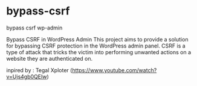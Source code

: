 # bypass-csrf
bypass csrf wp-admin

Bypass CSRF in WordPress Admin
This project aims to provide a solution for bypassing CSRF protection in the WordPress admin panel. CSRF is a type of attack that tricks the victim into performing unwanted actions on a website they are authenticated on.

inpired by : Tegal Xploter (https://www.youtube.com/watch?v=Ujs4gb0QEIw)
